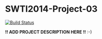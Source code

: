 SWTI2014-Project-03
===================
[![Build Status](https://travis-ci.org/SWTI2014/SWTI2014-Project-03.svg)](https://travis-ci.org/SWTI2014/SWTI2014-Project-03)

**!! ADD PROJECT DESCRIPTION HERE !!**  :-)

